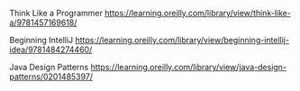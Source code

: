 Think Like a Programmer
https://learning.oreilly.com/library/view/think-like-a/9781457169618/

Beginning IntelliJ
https://learning.oreilly.com/library/view/beginning-intellij-idea/9781484274460/

Java Design Patterns
https://learning.oreilly.com/library/view/java-design-patterns/0201485397/

